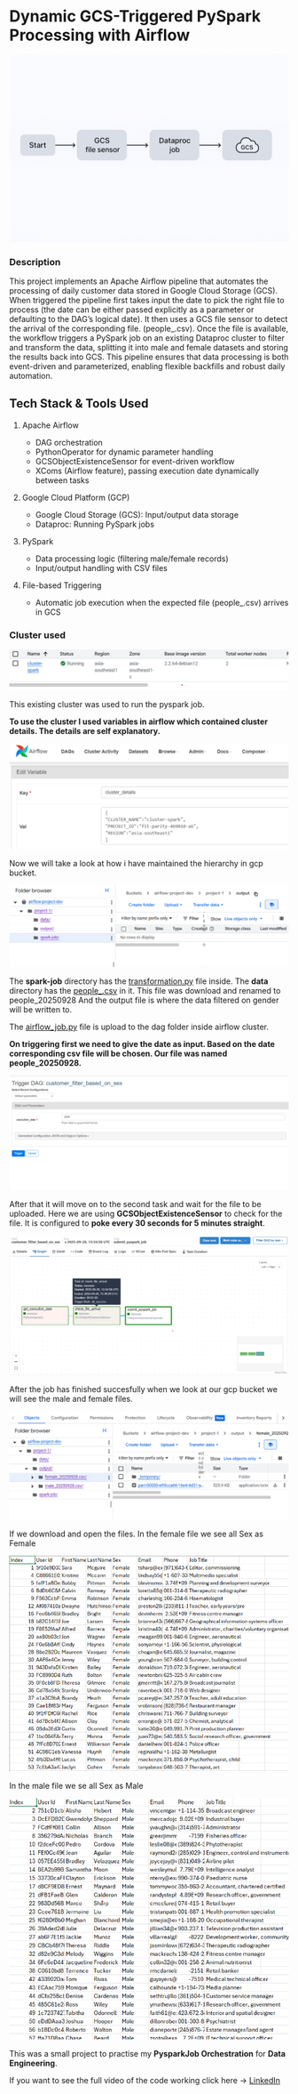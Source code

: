 # Dynamic GCS-Triggered PySpark Processing with Airflow

![Cover Pic](pics/cover_pic.png)

### Description
This project implements an Apache Airflow pipeline that automates the processing of daily customer data stored in Google Cloud Storage (GCS). When triggered the pipeline first takes input the date to pick the right file to process (the date can be either passed explicitly as a parameter or defaulting to the DAG’s logical date). It then uses a GCS file sensor to detect the arrival of the corresponding file. (people_<yyyymmdd>.csv). Once the file is available, the workflow triggers a PySpark job on an existing Dataproc cluster to filter and transform the data, splitting it into male and female datasets and storing the results back into GCS. This pipeline ensures that data processing is both event-driven and parameterized, enabling flexible backfills and robust daily automation.

## Tech Stack & Tools Used

1. Apache Airflow
    - DAG orchestration
    - PythonOperator for dynamic parameter handling
    - GCSObjectExistenceSensor for event-driven workflow
    - XComs (Airflow feature), passing execution date dynamically between tasks

2. Google Cloud Platform (GCP)

    - Google Cloud Storage (GCS): Input/output data storage
    - Dataproc: Running PySpark jobs

3. PySpark
    - Data processing logic (filtering male/female records)
    - Input/output handling with CSV files


5. File-based Triggering

    - Automatic job execution when the expected file (people_<yyyymmdd>.csv) arrives in GCS
  
### Cluster used

![Cluster Pic](pics/cluster.png)

This existing cluster was used to run the pyspark job.

**To use the cluster I used variables in airflow which contained cluster details. The details are self explanatory.**

![Variables Pic](pics/variables.png)

Now we will take a look at how i have maintained the hierarchy in gcp bucket.

![Hierarchy Pic](pics/bucket_hier.png)

The **spark-job** directory has the [transformation.py](transformation.py) file inside.
The **data** directory has the [people_<yyyymmdd>.csv](https://drive.google.com/uc?id=1OT84-j5J5z2tHoUvikJtoJFInWmlyYzY&export=download) in it. This file was download and renamed to people_20250928
And the output file is where the data filtered on gender will be written to.

The [airflow_job.py](airflow_job.py) file is upload to the dag folder inside airflow cluster.

**On triggering first we need to give the date as input. Based on the date corresponding csv file will be chosen. Our file was named people_20250928.**

![Date Pic](pics/trigger.png)

After that it will move on to the second task and wait for the file to be uploaded. Here we are using **GCSObjectExistenceSensor** to check for the file. It is configured to **poke every 30 seconds for 5 minutes straight**.

![Dag Pic](pics/dag.png)

After the job has finished succesfully when we look at our gcp bucket we will see the male and female files.

![Output Pic](pics/output_hier.png)

If we download and open the files. In the female file we see all Sex as Female

![Female Pic](pics/female.png)

In the male file we se all Sex as Male

![male Pic](pics/male.png)

This was a small project to practise my **PysparkJob Orchestration** for **Data Engineering**.

If you want to see the full video of the code working click here -> [LinkedIn]()



